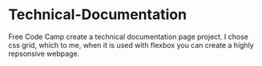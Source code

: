 # Technical-Documentation

 Free Code Camp create a technical documentation page project. I chose css grid, which to me, when it is used with flexbox you can create a highly repsonsive webpage.
